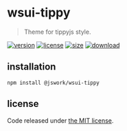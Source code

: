 # wsui-tippy
> Theme for tippyjs style.

[![version][version-image]][version-url]
[![license][license-image]][license-url]
[![size][size-image]][size-url]
[![download][download-image]][download-url]

## installation
```shell
npm install @jswork/wsui-tippy
```

## license
Code released under [the MIT license](https://github.com/afeiship/wsui-tippy/blob/master/LICENSE.txt).

[version-image]: https://img.shields.io/npm/v/@jswork/wsui-tippy
[version-url]: https://npmjs.org/package/@jswork/wsui-tippy

[license-image]: https://img.shields.io/npm/l/@jswork/wsui-tippy
[license-url]: https://github.com/afeiship/wsui-tippy/blob/master/LICENSE.txt

[size-image]: https://img.shields.io/bundlephobia/minzip/@jswork/wsui-tippy
[size-url]: https://github.com/afeiship/wsui-tippy/blob/master/dist/wsui-tippy.min.js

[download-image]: https://img.shields.io/npm/dm/@jswork/wsui-tippy
[download-url]: https://www.npmjs.com/package/@jswork/wsui-tippy
